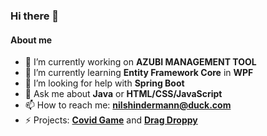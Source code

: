 ### Hi there 👋

#### About me
- 🔭 I’m currently working on **AZUBI MANAGEMENT TOOL**
- 🌱 I’m currently learning **Entity Framework Core** in **WPF**
- 🤔 I’m looking for help with **Spring Boot**
- 💬 Ask me about **Java** or **HTML/CSS/JavaScript**
- 📫 How to reach me: **nilshindermann@duck.com**
- ⚡ Projects: **[Covid Game](https://digital.lwzo.ch/projects/562)** and **[Drag Droppy](https://azo-informatik.ch/games/dragdroppy/index.html)**

<!--
**nilshindermann/nilshindermann** is a ✨ _special_ ✨ repository because its `README.md` (this file) appears on your GitHub profile.

Here are some ideas to get you started:

- 🔭 I’m currently working on ...
- 🌱 I’m currently learning ...
- 👯 I’m looking to collaborate on ...
- 🤔 I’m looking for help with ...
- 💬 Ask me about ...
- 📫 How to reach me: ...
- 😄 Pronouns: ...
- ⚡ Fun fact: ...
-->
